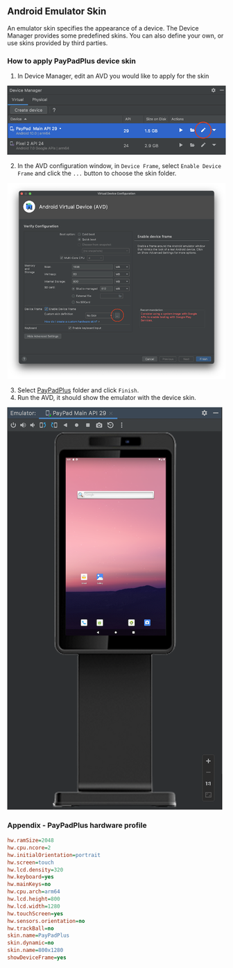 ## Android Emulator Skin

An emulator skin specifies the appearance of a device. The Device Manager provides some predefined skins. You can also define your own, or use skins provided by third parties.

### How to apply PayPadPlus device skin

1. In Device Manager, edit an AVD you would like to apply for the skin

![device manager](img/device_manager.png)

2. In the AVD configuration window, in `Device Frame`, select `Enable Device Frame` and click the `...` button to choose the skin folder.

![avd configuration](img/set_skin.png)

3. Select [PayPadPlus](../skin/PayPadPlus) folder and click `Finish`.
4. Run the AVD, it should show the emulator with the device skin. 

![avd configuration](img/device_skin.png)


### Appendix - PayPadPlus hardware profile

```ini
hw.ramSize=2048
hw.cpu.ncore=2
hw.initialOrientation=portrait
hw.screen=touch
hw.lcd.density=320
hw.keyboard=yes
hw.mainKeys=no
hw.cpu.arch=arm64
hw.lcd.height=800
hw.lcd.width=1280
hw.touchScreen=yes
hw.sensors.orientation=no
hw.trackBall=no
skin.name=PayPadPlus
skin.dynamic=no
skin.name=800x1280
showDeviceFrame=yes
```